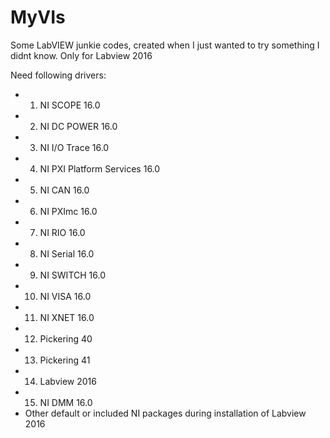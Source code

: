 # MyVIs

Some LabVIEW junkie codes, created when I just wanted to try something I didnt know.
Only for Labview 2016

Need following drivers:
- 1. NI SCOPE 16.0
- 2. NI DC POWER 16.0
- 3. NI I/O Trace 16.0
- 4. NI PXI Platform Services 16.0
- 5. NI CAN 16.0
- 6. NI PXImc 16.0
- 7. NI RIO 16.0
- 8. NI Serial 16.0
- 9. NI SWITCH 16.0
- 10. NI VISA 16.0
- 11. NI XNET 16.0
- 12. Pickering 40
- 13. Pickering 41
- 14. Labview 2016
- 15. NI DMM 16.0
- Other default or included NI packages during installation of Labview 2016

